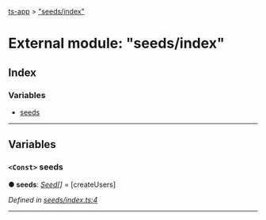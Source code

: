 [ts-app](../README.md) > ["seeds/index"](../modules/_seeds_index_.md)

# External module: "seeds/index"

## Index

### Variables

* [seeds](_seeds_index_.md#seeds)

---

## Variables

<a id="seeds"></a>

### `<Const>` seeds

**● seeds**: *[Seed](_seed_.md#seed)[]* =  [createUsers]

*Defined in [seeds/index.ts:4](https://github.com/jmeyers91/ts-app/blob/706bbc4/src/seeds/index.ts#L4)*

___

